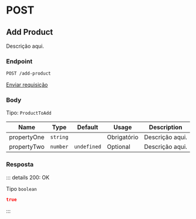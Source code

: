 # POST

## Add Product

Descrição aqui.

### Endpoint

```sh
POST /add-product
```

[Enviar requisição](https://hopp.sh/r/SXbZnB4HffzH '/add-product')

### Body

Tipo: `ProductToAdd`

| Name        | Type     | Default     | Usage       | Description     |
| ----------- | -------- | ----------- | ----------- | --------------- |
| propertyOne | `string` |             | Obrigatório | Descrição aqui. |
| propertyTwo | `number` | `undefined` | Optional    | Descrição aqui. |

### Resposta

::: details 200: OK

Tipo `boolean`

```json
true
```

:::
